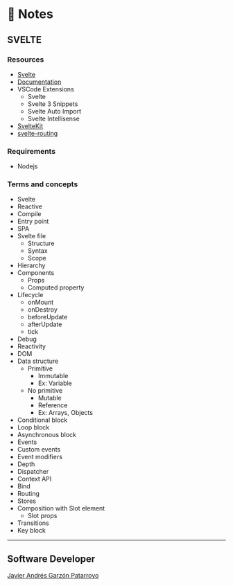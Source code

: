 # :memo: Notes
## SVELTE

### Resources
* [Svelte](https://svelte.dev/)
* [Documentation](https://svelte.dev/docs)
* VSCode Extensions
  - Svelte
  - Svelte 3 Snippets
  - Svelte Auto Import
  - Svelte Intellisense
* [SvelteKit](https://kit.svelte.dev/docs#introduction)
* [svelte-routing](https://github.com/EmilTholin/svelte-routing)

### Requirements
* Nodejs

### Terms and concepts
* Svelte
* Reactive
* Compile
* Entry point
* SPA
* Svelte file
  - Structure
  - Syntax
  - Scope
* Hierarchy
* Components
  - Props
  - Computed property
* Lifecycle
  - onMount
  - onDestroy
  - beforeUpdate
  - afterUpdate
  - tick
* Debug
* Reactivity
* DOM
* Data structure
  * Primitive
    - Immutable
    - Ex: Variable
  * No primitive
    - Mutable
    - Reference
    - Ex: Arrays, Objects
* Conditional block
* Loop block
* Asynchronous block
* Events
* Custom events
* Event modifiers
* Depth
* Dispatcher
* Context API
* Bind
* Routing
* Stores
* Composition with Slot element
  - Slot props
* Transitions
* Key block

- - -
## Software Developer
[Javier Andrés Garzón Patarroyo](https://www.javierandresgp.com)
